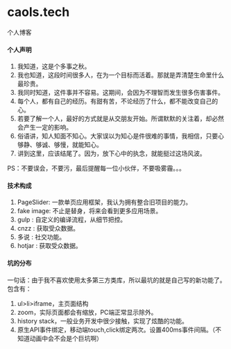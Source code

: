 # caols.tech

个人博客

#### 个人声明

1. 我知道，这是个多事之秋。
2. 我也知道，这段时间很多人，在为一个目标而活着。那就是弄清楚生命里什么最珍贵。
3. 我同时知道，这件事并不容易。这期间，会因为不理智而发生很多伤害事件。
4. 每个人，都有自己的经历。有甜有苦，不论经历了什么，都不能改变自己的心。
5. 若要了解一个人，最好的方式就是从交朋友开始。所谓默默的关注着，却必然会产生一定的影响。
6. 俗语讲，知人知面不知心。大家误以为知心是件很难的事情，我相信，只要心够静、够诚、够慢，就能知心。
7. 讲到这里，应该结尾了。因为，放下心中的执念，就能挺过这场风波。

PS：不要误会，不要污，最后提醒每一位小伙伴，不要吸雾霾。。。

#### 技术构成

1. PageSlider: 一款单页应用框架，我认为拥有整合旧项目的能力。
2. fake image: 不止是替身，将来会看到更多应用场景。
3. gulp      : 自定义的编译流程，从细节把控。
4. cnzz      : 获取受众数据。
5. 多说       : 社交功能。
6. hotjar    : 获取受众数据。

#### 坑的分布

一句话：由于我不喜欢使用太多第三方类库，所以最坑的就是自己写的新功能了。包含有：

1. ul>li>iframe，主页面结构
2. zoom，实际页面都会有缩放，PC端正常显示除外。
3. history stack，一般业务开发中很少接触，实现了炫酷的功能。
4. 原生API事件绑定，移动端touch,click绑定两次。设置400ms事件间隔。（不知道动画中会不会是个巨坑啊）
